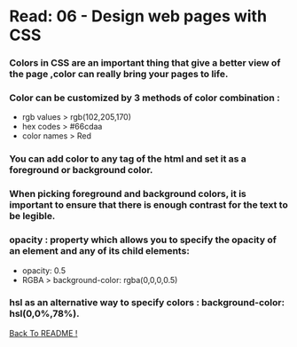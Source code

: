 # Read: 06 - Design web pages with CSS

### Colors in CSS are an important thing that give a better view of the page ,color can really bring your pages to life.

### Color can be customized by 3 methods of color combination : 
* rgb values > rgb(102,205,170)
* hex codes > #66cdaa
* color names > Red

### You can add color to any tag of the html and set it as a foreground or background color.

### When picking foreground and background colors, it is important to ensure that there is enough contrast for the text to be legible.

### opacity : property which allows you to specify the opacity of an element and any of its child elements:
* opacity: 0.5
* RGBA > background-color: rgba(0,0,0,0.5)

### hsl as an alternative way to specify colors : background-color: hsl(0,0%,78%).

[ Back To README !]( https://yousefabujalboush.github.io/reading-notes/ )